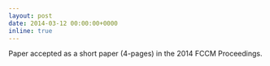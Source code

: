 ```yaml
---
layout: post
date: 2014-03-12 00:00:00+0000
inline: true
---
```


Paper accepted as a short paper (4-pages) in the 2014 FCCM Proceedings.
